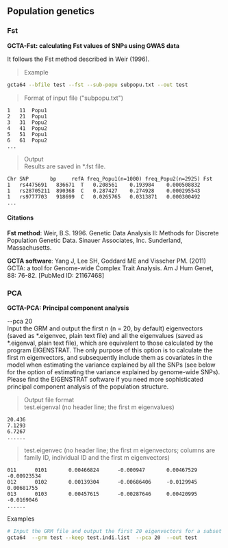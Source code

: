 
## Population genetics

### Fst

**GCTA-Fst: calculating Fst values of SNPs using GWAS data**

It follows the Fst method described in Weir (1996).

> Example
```bash
gcta64 --bfile test --fst --sub-popu subpopu.txt --out test
```

> Format of input file ("subpopu.txt")
```nohighlight
1	11	Popu1
2	21	Popu1
3	31	Popu2
4	41	Popu2
5	51	Popu1
6	61	Popu2
...
```

> Output  
> Results are saved in *.fst file.
```nohighlight
Chr	SNP	      bp	 refA freq_Popu1(n=1000) freq_Popu2(n=2925)	Fst	
1	rs4475691	836671	T	0.208561	0.193984	0.000508832	
1	rs28705211	890368	C	0.287427	0.274928	0.000295543	
1	rs9777703	918699	C	0.0265765	0.0313871	0.000300492	
...
```

#### Citations

**Fst method**: Weir, B.S. 1996. Genetic Data Analysis II: Methods for Discrete Population Genetic Data. Sinauer Associates, Inc. Sunderland, Massachusetts.

**GCTA software**: Yang J, Lee SH, Goddard ME and Visscher PM. (2011) GCTA: a tool for Genome-wide Complex Trait Analysis. Am J Hum Genet, 88: 76-82. [PubMed ID: 21167468]


### PCA

**GCTA-PCA: Principal component analysis**

--pca 20  
Input the GRM and output the first n (n = 20, by default) eigenvectors (saved as *.eigenvec, plain text file) and all the eigenvalues (saved as *.eigenval, plain text file), which are equivalent to those calculated by the program EIGENSTRAT. The only purpose of this option is to calculate the first m eigenvectors, and subsequently include them as covariates in the model when estimating the variance explained by all the SNPs (see below for the option of estimating the variance explained by genome-wide SNPs). Please find the EIGENSTRAT software if you need more sophisticated principal component analysis of the population structure. 
> Output file format  
> test.eigenval (no header line; the first m eigenvalues)
```nohighlight
20.436  
7.1293  
6.7267  
......
```

> test.eigenvec (no header line; the first m eigenvectors; columns are family ID, individual ID and the first m eigenvectors)  
```nohighlight
011      0101       0.00466824      -0.000947       0.00467529      -0.00923534  
012      0102       0.00139304      -0.00686406     -0.0129945      0.00681755  
013      0103       0.00457615      -0.00287646     0.00420995      -0.0169046  
......
```

Examples
```bash
# Input the GRM file and output the first 20 eigenvectors for a subset of individuals
gcta64  --grm test --keep test.indi.list  --pca 20  --out test
```

